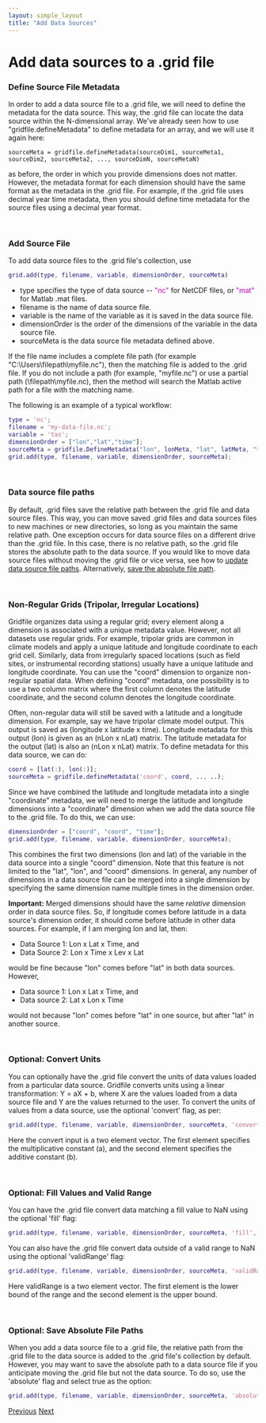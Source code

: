```yaml
---
layout: simple_layout
title: "Add Data Sources"
---
```


# Add data sources to a .grid file

### Define Source File Metadata
In order to add a data source file to a .grid file, we will need to define the metadata for the data source. This way, the .grid file can locate the data source within the N-dimensional array. We've already seen how to use "gridfile.defineMetadata" to define metadata for an array, and we will use it again here:
```
sourceMeta = gridfile.defineMetadata(sourceDim1, sourceMeta1, sourceDim2, sourceMeta2, ..., sourceDimN, sourceMetaN)
```
as before, the order in which you provide dimensions does not matter. However, the metadata format for each dimension should have the same format as the metadata in the .grid file. For example, if the .grid file uses decimal year time metadata, then you should define time metadata for the source files using a decimal year format.

<br>

### Add Source File
To add data source files to the .grid file's collection, use
```matlab
grid.add(type, filename, variable, dimensionOrder, sourceMeta)
```
* type specifies the type of data source -- <span style="color:#cc00cc">"nc"</span> for NetCDF files, or <span style="color:#cc00cc">"mat"</span> for Matlab .mat files.
* filename is the name of data source file.
* variable is the name of the variable as it is saved in the data source file.
* dimensionOrder is the order of the dimensions of the variable in the data source file.
* sourceMeta is the data source file metadata defined above.

If the file name includes a complete file path (for example "C:\Users\filepath\myfile.nc"), then the matching file is added to the .grid file. If you do not include a path (for example, "myfile.nc") or use a partial path (\filepath\myfile.nc), then the method will search the Matlab active path for a file with the matching name.

The following is an example of a typical workflow:
```matlab
type = 'nc';
filename = 'my-data-file.nc';
variable = 'tas';
dimensionOrder = ["lon","lat","time"];
sourceMeta = gridfile.DefineMetadata("lon", lonMeta, "lat", latMeta, "time", timeMeta);
grid.add(type, filename, variable, dimensionOrder, sourceMeta);
```

<br>

### Data source file paths

By default, .grid files save the relative path between the .grid file and data source files. This way, you can move saved .grid files and data sources files to new machines or new directories, so long as you maintain the same relative path. One exception occurs for data source files on a different drive than the .grid file. In this case, there is no relative path, so the .grid file stores the absolute path to the data source. If you would like to move data source files without moving the .grid file or vice versa, see how to [update data source file paths](rename-sources). Alternatively, [save the absolute file path](#paths).

<br>

### Non-Regular Grids (Tripolar, Irregular Locations)
Gridfile organizes data using a regular grid; every element along a dimension is associated with a unique metadata value. However, not all datasets use regular grids. For example, tripolar grids are common in climate models and apply a unique latitude and longitude coordinate to each grid cell. Similarly, data from irregularly spaced locations (such as field sites, or instrumental recording stations) usually have a unique latitude and longitude coordinate. You can use the "coord" dimension to organize non-regular spatial data. When defining "coord" metadata, one possibility is to use a two column matrix where the first column denotes the latitude coordinate, and the second column denotes the longitude coordinate.

Often, non-regular data will still be saved with a latitude and a longitude dimension. For example, say we have tripolar climate model output. This output is saved as (longitude x latitude x time). Longitude metadata for this output (lon) is given as an (nLon x nLat) matrix. The latitude metadata for the output (lat) is also an (nLon x nLat) matrix. To define metadata for this data source, we can do:
```matlab
coord = [lat(:), lon(:)];
sourceMeta = gridfile.defineMetadata('coord', coord, .., ..);
```
Since we have combined the latitude and longitude metadata into a single "coordinate" metadata, we will need to merge the latitude and longitude dimensions into a "coordinate" dimension when we add the data source file to the .grid file. To do this, we can use:
```matlab
dimensionOrder = ["coord", "coord", "time"];
grid.add(type, filename, variable, dimensionOrder, sourceMeta);
```
This combines the first two dimensions (lon and lat) of the variable in the data source into a single "coord" dimension. Note that this feature is not limited to the "lat", "lon", and "coord" dimensions. In general, any number of dimensions in a data source file can be merged into a single dimension by specifying the same dimension name multiple times in the dimension order.

**Important:** Merged dimensions should have the same _relative_ dimension order in data source files. So, if longitude comes before latitude in a data source's dimension order, it should come before latitude in other data sources. For example, if I am merging lon and lat, then:
* Data Source 1: Lon x Lat x Time, and
* Data Source 2: Lon x Time x Lev x Lat

would be fine because "lon" comes before "lat" in both data sources. However,

* Data source 1: Lon x Lat x Time, and
* Data source 2: Lat x Lon x Time

would not because "lon" comes before "lat" in one source, but after "lat" in another source.

<br>

### Optional: Convert Units
You can optionally have the .grid file convert the units of data values loaded from a particular data source. Gridfile converts units using a linear transformation: Y = aX + b, where X are the values loaded from a data source file and Y are the values returned to the user. To convert the units of values from a data source, use the optional 'convert' flag, as per:
```matlab
grid.add(type, filename, variable, dimensionOrder, sourceMeta, 'convert', convert)
```
Here the convert input is a two element vector. The first element specifies the multiplicative constant (a), and the second element specifies the additive constant (b).

<br>

### Optional: Fill Values and Valid Range
You can have the .grid file convert data matching a fill value to NaN using the optional 'fill' flag:
```matlab
grid.add(type, filename, variable, dimensionOrder, sourceMeta, 'fill', fillValue);
```
You can also have the .grid file convert data outside of a valid range to NaN using the optional 'validRange' flag:
```matlab
grid.add(type, filename, variable, dimensionOrder, sourceMeta, 'validRange', validRange);
```
Here validRange is a two element vector. The first element is the lower bound of the range and the second element is the upper bound.

<br>

<h3 id="paths">Optional: Save Absolute File Paths</h3>

When you add a data source file to a .grid file, the relative path from the .grid file to the data source is added to the .grid file's collection by default. However, you may want to save the absolute path to a data source file if you anticipate moving the .grid file but not the data source. To do so, use the 'absolute' flag and select true as the option:
```matlab
grid.add(type, filename, variable, dimensionOrder, sourceMeta, 'absolute', true)
```


[Previous](object) [Next](load)

